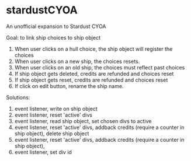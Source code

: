 # stardustCYOA

An unofficial expansion to Stardust CYOA

Goal: to link ship choices to ship object

1. When user clicks on a hull choice, the ship object will register the choices
2. When user clicks on a new ship, the choices resets.
3. When user clicks on an old ship, the choices must reflect past choices
4. If ship object gets deleted, credits are refunded and choices reset
5. If ship object gets reset, credits are refunded and choices reset
6. If click on edit button, rename the ship name.

Solutions:

1. event listener, write on ship object
2. event listener, reset 'active' divs
3. event listener, read ship object, set chosen divs to active
4. event listener, reset 'active' divs, addback credits (require a counter in ship object), delete ship object
5. event listener, reset 'active' divs, addback credits (require a counter in ship object),
6. event listener, set div id
